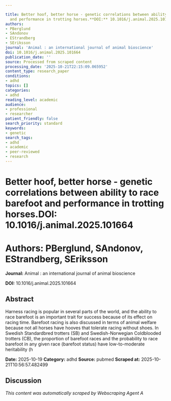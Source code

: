 ```yaml
---

title: Better hoof, better horse - genetic correlations between ability to race barefoot
  and performance in trotting horses.**DOI:** 10.1016/j.animal.2025.101664
authors:
- PBerglund
- SAndonov
- EStrandberg
- SEriksson
journal: 'Animal : an international journal of animal bioscience'
doi: 10.1016/j.animal.2025.101664
publication_date: ''
source: Processed from scraped content
processing_date: '2025-10-21T22:15:09.065952'
content_type: research_paper
conditions:
- adhd
topics: []
categories:
- adhd
reading_level: academic
audience:
- professional
- researcher
patient_friendly: false
search_priority: standard
keywords:
- genetic
search_tags:
- adhd
- academic
- peer-reviewed
- research
---
```




# Better hoof, better horse - genetic correlations between ability to race barefoot and performance in trotting horses.**DOI:** 10.1016/j.animal.2025.101664

# **Authors:** PBerglund, SAndonov, EStrandberg, SEriksson

**Journal:** Animal : an international journal of animal bioscience

**DOI:** 10.1016/j.animal.2025.101664

## Abstract

Harness racing is popular in several parts of the world, and the ability to race barefoot is an important trait for success because of its effect on racing time. Barefoot racing is also discussed in terms of animal welfare because not all horses have hooves that tolerate racing without shoes. In Swedish Standardbred trotters (SB) and Swedish-Norwegian Coldblooded trotters (CB), the proportion of barefoot races and the probability to race barefoot in any given race (barefoot status) have low-to-moderate heritability (h

**Date:** 2025-10-19
**Category:** adhd
**Source:** pubmed
**Scraped at:** 2025-10-21T10:56:57.482499
## Discussion
*This content was automatically scraped by Webscraping Agent A*